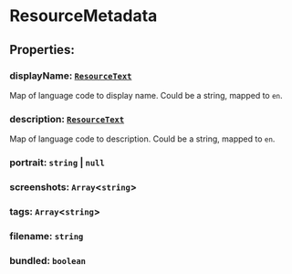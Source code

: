 # **ResourceMetadata**
## **Properties**:
### displayName: [`ResourceText`](./ResourceText)
Map of language code to display name. Could be a string, mapped to `en`.
### description: [`ResourceText`](./ResourceText)
Map of language code to description. Could be a string, mapped to `en`.
### portrait: `string` | `null`
### screenshots: `Array`<`string`>
### tags: `Array`<`string`>
### filename: `string`
### bundled: `boolean`